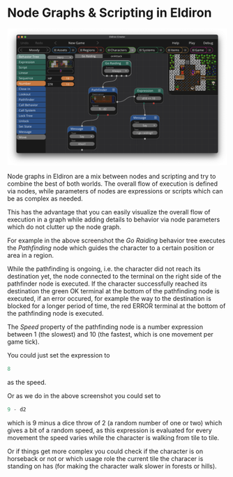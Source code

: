 # Node Graphs & Scripting in Eldiron

![NodeGraph](images/nodegraph.png)

Node graphs in Eldiron are a mix between nodes and scripting and try to combine the best of both worlds. The overall flow of execution is defined via nodes, while parameters of nodes are expressions or scripts which can be as complex as needed.

This has the advantage that you can easily visualize the overall flow of execution in a graph while adding details to behavior via node parameters which do not clutter up the node graph.

For example in the above screenshot the *Go Raiding* behavior tree executes the *Pathfinding* node which guides the character to a certain position or area in a region.

While the pathfinding is ongoing, i.e. the character did not reach its destination yet, the node connected to the terminal on the right side of the pathfinder node is executed. If the character successfully reached its destination the green OK terminal at the bottom of the pathfinding node is executed, if an error occured, for example the way to the destination is blocked for a longer period of time, the red ERROR terminal at the bottom of the pathfinding node is executed.

The *Speed* property of the pathfinding node is a number expression between 1 (the slowest) and 10 (the fastest, which is one movement per game tick).

You could just set the expression to
```rust
8
```
as the speed.

Or as we do in the above screenshot you could set to
```rust
9 - d2
```
which is 9 minus a dice throw of 2 (a random number of one or two) which gives a bit of a random speed, as this expression is evaluated for every movement the speed varies while the character is walking from tile to tile.

Or if things get more complex you could check if the character is on horseback or not or which usage role the current tile the characer is standing on has (for making the character walk slower in forests or hills).